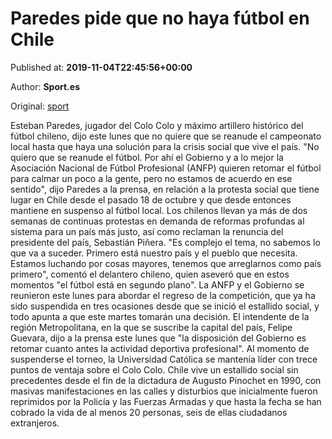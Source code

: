 
# Paredes pide que no haya fútbol en Chile

Published at: **2019-11-04T22:45:56+00:00**

Author: **Sport.es**

Original: [sport](https://www.sport.es/es/noticias/futbol-america/paredes-pide-que-no-haya-futbol-chile-7714683)

Esteban Paredes, jugador del Colo Colo y máximo artillero histórico del fútbol chileno, dijo este lunes que no quiere que se reanude el campeonato local hasta que haya una solución para la crisis social que vive el país.
"No quiero que se reanude el fútbol. Por ahí el Gobierno y a lo mejor la Asociación Nacional de Fútbol Profesional (ANFP) quieren retomar el fútbol para calmar un poco a la gente, pero no estamos de acuerdo en ese sentido", dijo Paredes a la prensa, en relación a la protesta social que tiene lugar en Chile desde el pasado 18 de octubre y que desde entonces mantiene en suspenso al fútbol local.
Los chilenos llevan ya más de dos semanas de continuas protestas en demanda de reformas profundas al sistema para un país más justo, así como reclaman la renuncia del presidente del país, Sebastián Piñera.
"Es complejo el tema, no sabemos lo que va a suceder. Primero está nuestro país y el pueblo que necesita. Estamos luchando por cosas mayores, tenemos que arreglarnos como país primero", comentó el delantero chileno, quien aseveró que en estos momentos "el fútbol está en segundo plano".
La ANFP y el Gobierno se reunieron este lunes para abordar el regreso de la competición, que ya ha sido suspendida en tres ocasiones desde que se inició el estallido social, y todo apunta a que este martes tomarán una decisión.
El intendente de la región Metropolitana, en la que se suscribe la capital del país, Felipe Guevara, dijo a la prensa este lunes que "la disposición del Gobierno es retomar cuanto antes la actividad deportiva profesional".
Al momento de suspenderse el torneo, la Universidad Católica se mantenía líder con trece puntos de ventaja sobre el Colo Colo.
Chile vive un estallido social sin precedentes desde el fin de la dictadura de Augusto Pinochet en 1990, con masivas manifestaciones en las calles y disturbios que inicialmente fueron reprimidos por la Policía y las Fuerzas Armadas y que hasta la fecha se han cobrado la vida de al menos 20 personas, seis de ellas ciudadanos extranjeros. 
